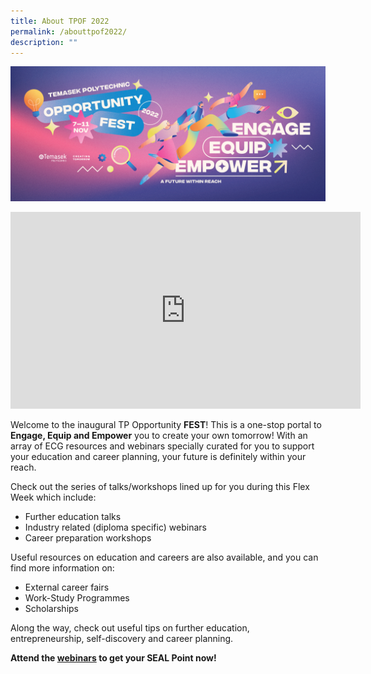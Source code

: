 ```yaml
---
title: About TPOF 2022
permalink: /abouttpof2022/
description: ""
---
```

![](/images/Asset/TPOF2022_2.jpg)

<div class="bp-youtube">
<iframe width="560" height="315" src="https://www.youtube.com/embed/9e4Mtzd8a9A" title="YouTube video player" frameborder="0" allow="accelerometer; autoplay; clipboard-write; encrypted-media; gyroscope; picture-in-picture" allowfullscreen></iframe>
</div>

Welcome to the inaugural TP Opportunity **FEST**! This is a one-stop portal to **Engage, Equip and Empower** you to create your own tomorrow! With an array of ECG resources and webinars specially curated for you to support your education and career planning, your future is definitely within your reach.

Check out the series of talks/workshops lined up for you during this Flex Week which include:

- Further education talks
- Industry related (diploma specific) webinars
- Career preparation workshops

Useful resources on education and careers are also available, and you can find more information on:

- External career fairs
- Work-Study Programmes
- Scholarships

Along the way, check out useful tips on further education, entrepreneurship, self-discovery and career planning. 

**Attend the [webinars](/TPOF2022WebinarSchedule/) to get your SEAL Point now!**